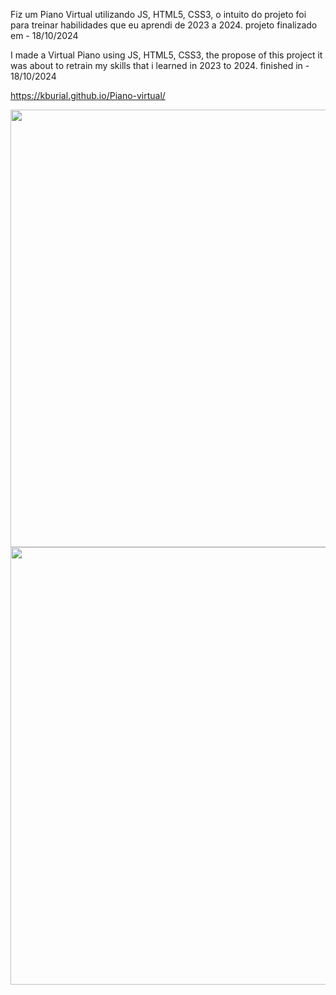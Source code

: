 <p>Fiz um Piano Virtual utilizando JS, HTML5, CSS3, o intuito do projeto foi para treinar habilidades que eu aprendi de 2023 a 2024. projeto finalizado em - 18/10/2024</p>
<p>I made a Virtual Piano using JS, HTML5, CSS3, the propose of this project it was about to retrain my skills that i learned in 2023 to 2024.  finished in - 18/10/2024</p>

 https://kburial.github.io/Piano-virtual/

<div align="center">
<img src="https://github.com/user-attachments/assets/b49c29a5-429a-48e4-8c4a-500238273dbb" width="700px" />
</div>

<div align="center">
<img src="https://github.com/user-attachments/assets/cea87a3e-ce68-4679-8e36-aec7db9958a8" width="700px" />
</div>
